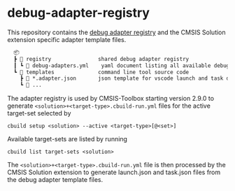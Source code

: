 # debug-adapter-registry

This repository contains the [debug adapter registry](https://open-cmsis-pack.github.io/cmsis-toolbox/build-operation/#debug-adapter-integration) and the CMSIS Solution extension specific adapter template files.

```txt
  📦
  ┣ 📂 registry               shared debug adapter registry
  ┃ ┗ 📄 debug-adapters.yml    yaml document listing all available debug adapters
  ┗ 📂 templates              command line tool source code
    ┣ 📄 *.adapter.json       json template for vscode launch and task definitions per debug adapter  
    ┗ 📄 ...
```

The adapter registry is used by CMSIS-Toolbox starting version 2.9.0 to generate `<solution>+<target-type>.cbuild-run.yml` files for the active target-set selected by 

```
cbuild setup <solution> --active <target-type>[@<set>]
```

Available target-sets are listed by running

```
cbuild list target-sets <solution>
```

The `<solution>+<target-type>.cbuild-run.yml` file is then processed by the CMSIS Solution extension to generate launch.json and task.json files from the debug adapter template files.
